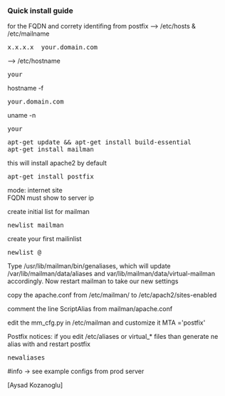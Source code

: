 ### Quick install guide


for the FQDN and correty identifing from postfix 
--> /etc/hosts & /etc/mailname
<pre>x.x.x.x  your.domain.com</pre>

--> /etc/hostname
<pre>your</pre>

hostname -f
<pre>your.domain.com</pre>

uname -n
<pre>your</pre>

<pre>
apt-get update && apt-get install build-essential
apt-get install mailman
</pre>

this will install apache2 by default

<pre>apt-get install postfix</pre>

mode: internet site   
FQDN must show to server ip

create initial list for mailman
<pre>newlist mailman</pre>

create your first mailinlist
<pre>newlist <list_name>@<my.domain1.com></pre>

Type /usr/lib/mailman/bin/genaliases, which will update /var/lib/mailman/data/aliases and var/lib/mailman/data/virtual-mailman accordingly. Now restart mailman to take our new settings

copy the apache.conf from /etc/mailman/ to /etc/apach2/sites-enabled

comment the line ScriptAlias from mailman/apache.conf

edit the mm_cfg.py in /etc/mailman  and customize it
MTA ='postfix'

Postfix notices:
if you edit /etc/aliases or virtual_* files than generate ne alias with and restart postfix
<pre>newaliases</pre>   


#info -> see example configs from prod server



[Aysad Kozanoglu]
